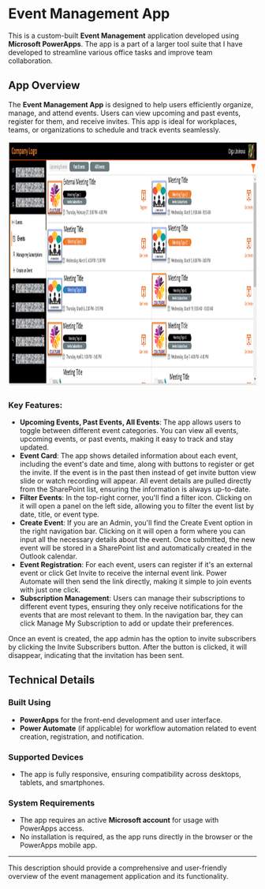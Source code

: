 # Event Management App

This is a custom-built **Event Management** application developed using **Microsoft PowerApps**. 
The app is a part of a larger tool suite that I have developed to streamline various office tasks and improve team collaboration. 

## App Overview

The **Event Management App** is designed to help users efficiently organize, manage, and attend events. Users can view upcoming and past events, register for them, and receive invites. This app is ideal for workplaces, teams, or organizations to schedule and track events seamlessly.

<img src="image.png" alt="alt text" height="500"/>

### Key Features:

- **Upcoming Events, Past Events, All Events**: The app allows users to toggle between different event categories. You can view all events, upcoming events, or past events, making it easy to track and stay updated.
- **Event Card**: The app shows detailed information about each event, including the event's date and time, along with buttons to register or get the invite. If the event is in the past then instead of get invite button view slide or watch recording will appear. All event details are pulled directly from the SharePoint list, ensuring the information is always up-to-date.
- **Filter Events**: In the top-right corner, you'll find a filter icon. Clicking on it will open a panel on the left side, allowing you to filter the event list by date, title, or event type.
- **Create Event**: If you are an Admin, you'll find the Create Event option in the right navigation bar. Clicking on it will open a form where you can input all the necessary details about the event. Once submitted, the new event will be stored in a SharePoint list and automatically created in the Outlook calendar.
- **Event Registration**: For each event, users can register if it's an external event or click Get Invite to receive the internal event link. Power Automate will then send the link directly, making it simple to join events with just one click.
- **Subscription Management**: Users can manage their subscriptions to different event types, ensuring they only receive notifications for the events that are most relevant to them. In the navigation bar, they can click Manage My Subscription to add or update their preferences.

Once an event is created, the app admin has the option to invite subscribers by clicking the Invite Subscribers button. After the button is clicked, it will disappear, indicating that the invitation has been sent.


## Technical Details

### Built Using
- **PowerApps** for the front-end development and user interface.
- **Power Automate** (if applicable) for workflow automation related to event creation, registration, and notification.

### Supported Devices
- The app is fully responsive, ensuring compatibility across desktops, tablets, and smartphones.

### System Requirements
- The app requires an active **Microsoft account** for usage with PowerApps access.
- No installation is required, as the app runs directly in the browser or the PowerApps mobile app.

---

This description should provide a comprehensive and user-friendly overview of the event management application and its functionality.